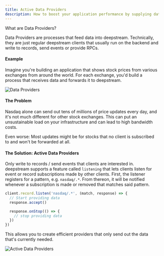 ```yaml
---
title: Active Data Providers
description: How to boost your application performance by supplying data on demand
---
```


What are Data Providers?

Data Providers are processes that feed data into deepstream. Technically, they are just regular deepstream clients that usually run on the backend and write to records, send events or provide RPCs.

#### Example
Imagine you're building an application that shows stock prices from various exchanges from around the world. For each exchange, you'd build a process that receives data and forwards it to deepstream.

![Data Providers](data-providers.png)

#### The Problem
Nasdaq alone can send out tens of millions of price updates every day, and it's not much different for other stock exchanges. This can put an unsustainable load on your infrastructure and can lead to high bandwidth costs.

Even worse: Most updates might be for stocks that no client is subscribed to and won't be forwarded at all.

#### The Solution: Active Data Providers
Only write to records / send events that clients are interested in. deepstream supports a feature called `listening` that lets clients listen for event or record subscriptions made by other clients. First, the listener registers for a pattern, e.g. `nasdaq/.*`. From thereon, it will be notified whenever a subscription is made or removed that matches said pattern.

```javascript
client.record.listen('nasdaq/.*', (match, response) => {
  // Start providing data
  response.accept()

  response.onStop(() => {
    // stop providing data
  })
})
```

This allows you to create efficient providers that only send out the data that's currently needed.

![Active Data Providers](active-data-providers.png)